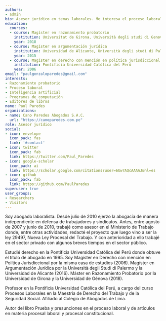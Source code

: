 ```yaml
---
authors:
- admin
bio: Asesor jurídico en temas laborales. Me interesa el proceso laboral, la teoría de la prueba y los programas de computación.
education:
  courses:
  - course: Magíster en razonamiento probatorio
    institution: Universitat de Girona, Università degli studi di Genova
    year: 2018
  - course: Magíster en argumentación jurídica
    institution: Universidad de Alicante, Università degli studi di Palermo
    year: 2015
  - course: Magíster en derecho con mención en política jurisdiccional
    institution: Pontificia Universidad Católica del Perú
    year: 2006
email: "paulgonzaloparedes@gmail.com"
interests:
- Razonamiento probatorio
- Proceso laboral
- Inteligencia artificial
- Programas de computación
- Editores de libros
name: Paul Paredes
organizations:
- name: Cano Paredes Abogados S.A.C.
  url: "https://canoparedes.com.pe"
role: Asesor jurídico
social:
- icon: envelope
  icon_pack: fas
  link: '#contact'
- icon: twitter
  icon_pack: fab
  link: https://twitter.com/Paul_Paredes
- icon: google-scholar
  icon_pack: ai
  link: https://scholar.google.com/citations?user=6Uw7AQcAAAAJ&hl=es
- icon: github
  icon_pack: fab
  link: https://github.com/PaulParedes
superuser: true
user_groups:
- Researchers
- Visitors
---
```


Soy abogado laboralista. Desde julio de 2010 ejerzo la abogacía de manera independiente en defensa de trabajadores y sindicatos. Antes, entre agosto de 2007 y junio de 2010, trabajé como asesor en el Ministerio de Trabajo donde, entre otras actividades, redacté el proyecto que luego vino a ser la ley 29497, Nueva Ley Procesal del Trabajo. Y con anterioridad a ello trabajé en el sector privado con algunos breves tiempos en el sector público. 

Estudié derecho en la Pontificia Universidad Católica del Perú donde obtuve el título de abogado en 1995. Soy Magíster en Derecho con mención en Política Jurisdiccional por la misma casa de estudios (2006). Magíster en Argumentación Jurídica por la Università degli Studi di Palermo y la Universidad de Alicante (2016). Máster en Razonamiento Probatorio por la Universidad de Girona y la Universidad de Génova (2018).

Profesor en la Pontificia Universidad Católica del Perú, a cargo del curso Procesos Laborales en la Maestría de Derecho del Trabajo y de la Seguridad Social. Afiliado al Colegio de Abogados de Lima.

Autor del libro Prueba y presunciones en el proceso laboral y de artículos en materia procesal laboral y procesal constitucional.

